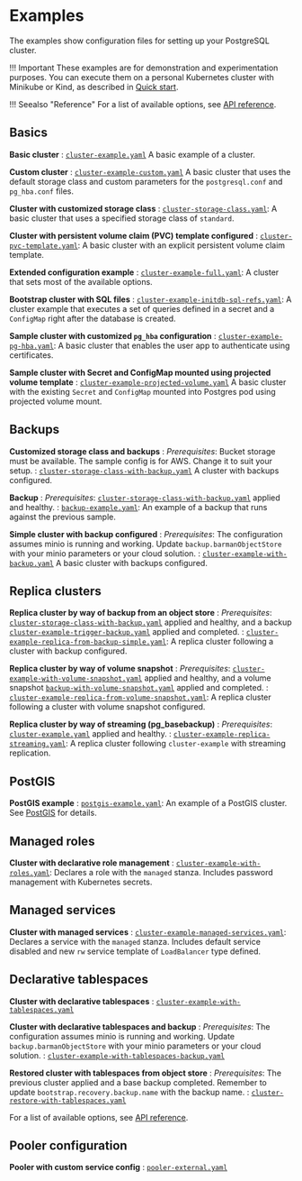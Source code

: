 # Examples

The examples show configuration files for setting up
your PostgreSQL cluster.

!!! Important
    These examples are for demonstration and experimentation
    purposes. You can execute them on a personal Kubernetes cluster with Minikube
    or Kind, as described in [Quick start](quickstart.md).

!!! Seealso "Reference"
    For a list of available options, see [API reference](cloudnative-pg.v1.md).

## Basics

**Basic cluster**
:  [`cluster-example.yaml`](samples/cluster-example.yaml)
   A basic example of a cluster.

**Custom cluster**
:  [`cluster-example-custom.yaml`](samples/cluster-example-custom.yaml)
   A basic cluster that uses the default storage class and custom parameters for
   the `postgresql.conf` and `pg_hba.conf` files.

**Cluster with customized storage class**
: [`cluster-storage-class.yaml`](samples/cluster-storage-class.yaml):
   A basic cluster that uses a specified storage class of `standard`.

**Cluster with persistent volume claim (PVC) template configured**
: [`cluster-pvc-template.yaml`](samples/cluster-pvc-template.yaml):
   A basic cluster with an explicit persistent volume claim template.

**Extended configuration example**
: [`cluster-example-full.yaml`](samples/cluster-example-full.yaml):
   A cluster that sets most of the available options.

**Bootstrap cluster with SQL files**
: [`cluster-example-initdb-sql-refs.yaml`](samples/cluster-example-initdb-sql-refs.yaml):
   A cluster example that executes a set of queries defined in a secret and a
   `ConfigMap` right after the database is created.

**Sample cluster with customized `pg_hba` configuration**
: [`cluster-example-pg-hba.yaml`](samples/cluster-example-pg-hba.yaml):
  A basic cluster that enables the user app to authenticate using certificates.

**Sample cluster with Secret and ConfigMap mounted using projected volume template**
: [`cluster-example-projected-volume.yaml`](samples/cluster-example-projected-volume.yaml)
  A basic cluster with the existing `Secret` and `ConfigMap` mounted into Postgres
  pod using projected volume mount.

## Backups

**Customized storage class and backups**
:   *Prerequisites*: Bucket storage must be available. The sample config is for AWS.
    Change it to suit your setup.
: [`cluster-storage-class-with-backup.yaml`](samples/cluster-storage-class-with-backup.yaml) 
   A cluster with backups configured.

**Backup**
:   *Prerequisites*: [`cluster-storage-class-with-backup.yaml`](samples/cluster-storage-class-with-backup.yaml)
    applied and healthy.
: [`backup-example.yaml`](samples/backup-example.yaml):
  An example of a backup that runs against the previous sample.

**Simple cluster with backup configured**
:   *Prerequisites*: The configuration assumes minio is running and working.
    Update `backup.barmanObjectStore` with your minio parameters or your cloud solution.
:  [`cluster-example-with-backup.yaml`](samples/cluster-example-with-backup.yaml)
   A basic cluster with backups configured.

## Replica clusters

**Replica cluster by way of backup from an object store**
:   *Prerequisites*:
    [`cluster-storage-class-with-backup.yaml`](samples/cluster-storage-class-with-backup.yaml)
    applied and healthy, and a backup
    [`cluster-example-trigger-backup.yaml`](samples/cluster-example-trigger-backup.yaml)
    applied and completed.
: [`cluster-example-replica-from-backup-simple.yaml`](samples/cluster-example-replica-from-backup-simple.yaml):
   A replica cluster following a cluster with backup configured.

**Replica cluster by way of volume snapshot**
:   *Prerequisites*:
    [`cluster-example-with-volume-snapshot.yaml`](samples/cluster-example-with-volume-snapshot.yaml)
    applied and healthy, and a volume snapshot
    [`backup-with-volume-snapshot.yaml`](samples/backup-with-volume-snapshot.yaml)
    applied and completed.
: [`cluster-example-replica-from-volume-snapshot.yaml`](samples/cluster-example-replica-from-volume-snapshot.yaml):
   A replica cluster following a cluster with volume snapshot configured.

**Replica cluster by way of streaming (pg_basebackup)**
:   *Prerequisites*: [`cluster-example.yaml`](samples/cluster-example.yaml)
    applied and healthy.
:   [`cluster-example-replica-streaming.yaml`](samples/cluster-example-replica-streaming.yaml): 
   A replica cluster following `cluster-example` with streaming replication.

## PostGIS

**PostGIS example**
: [`postgis-example.yaml`](samples/postgis-example.yaml):
   An example of a PostGIS cluster. See [PostGIS](postgis.md) for details.

## Managed roles

**Cluster with declarative role management**
: [`cluster-example-with-roles.yaml`](samples/cluster-example-with-roles.yaml):
  Declares a role with the `managed` stanza. Includes password management with
  Kubernetes secrets.

## Managed services

**Cluster with managed services**
: [`cluster-example-managed-services.yaml`](samples/cluster-example-managed-services.yaml):
  Declares a service with the `managed` stanza. Includes default service disabled and new
  `rw` service template of `LoadBalancer` type defined.

## Declarative tablespaces

**Cluster with declarative tablespaces**
: [`cluster-example-with-tablespaces.yaml`](samples/cluster-example-with-tablespaces.yaml)

**Cluster with declarative tablespaces and backup**
: *Prerequisites*: The configuration assumes minio is running and working.
    Update `backup.barmanObjectStore` with your minio parameters or your cloud solution.
: [`cluster-example-with-tablespaces-backup.yaml`](samples/cluster-example-with-tablespaces-backup.yaml)

**Restored cluster with tablespaces from object store**
: *Prerequisites*: The previous cluster applied and a base backup completed.
    Remember to update `bootstrap.recovery.backup.name` with the backup name.
: [`cluster-restore-with-tablespaces.yaml`](samples/cluster-restore-with-tablespaces.yaml)

For a list of available options, see [API reference](cloudnative-pg.v1.md).

## Pooler configuration

**Pooler with custom service config**
: [`pooler-external.yaml`](samples/pooler-external.yaml)
